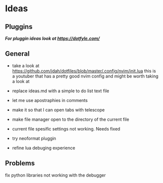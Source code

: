 # Ideas

## Pluggins
_**For pluggin ideas look at https://dotfyle.com/**_

## General
- take a look at https://github.com/jdah/dotfiles/blob/master/.config/nvim/init.lua this is a youtuber that has a pretty good nvim config and might be worth taking a look at

- replace ideas.md with a simple to do list text file

- let me use apostraphies in comments

- make it so that I can open tabs with telescope

- make file manager open to the directory of the current file 

- current file spesific settings not working. Needs fixed

- try neoformat pluggin

- refine lua debuging experience 

## Problems
fix python libraries not working with the debugger

